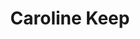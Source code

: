 ---
avatar: /images/people/caroline-keep.jpg
avatar_small: /images/people/caroline-keep_small.jpg
bio: 2018 TES national new teacher of the year, BIMA 100, Liverpool MakeFest founder
  and creator of the Spark Penketh Makerspace
gplus: null
homepage: null
instagram: null
linkedin: null
title: Caroline Keep
twitter: https://twitter.com/ka81
type: guest
username: caroline-keep
youtube: null
---